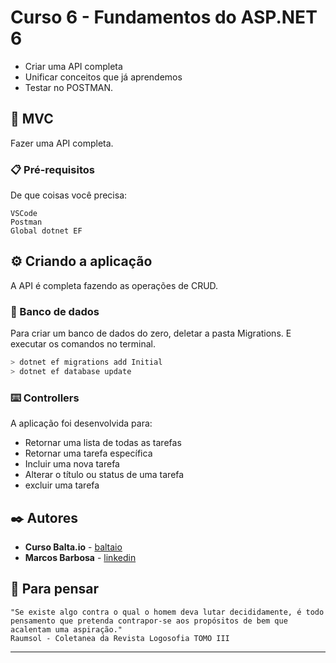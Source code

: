# Curso 6 - Fundamentos do ASP.NET 6

* Criar uma API completa
* Unificar conceitos que já aprendemos
* Testar no POSTMAN.

## 🚀 MVC

Fazer uma API completa.

### 📋 Pré-requisitos

De que coisas você precisa:

```
VSCode
Postman
Global dotnet EF
```

## ⚙️ Criando a aplicação

A API é completa fazendo as operações de CRUD.

### 🔩 Banco de dados

Para criar um banco de dados do zero, deletar a pasta Migrations. E executar os comandos no terminal.

```csharp
> dotnet ef migrations add Initial
> dotnet ef database update
```

### ⌨️ Controllers

A aplicação foi desenvolvida para:

* Retornar uma lista de todas as tarefas
* Retornar uma tarefa específica
* Incluir uma nova tarefa
* Alterar o título ou status de uma tarefa
* excluir uma tarefa

## ✒️ Autores

* **Curso Balta.io** - [baltaio](https://balta.io)
* **Marcos Barbosa** - [linkedin](https://www.linkedin.com/in/marcos-castro-83094b184/)

## 🎁 Para pensar

```
"Se existe algo contra o qual o homem deva lutar decididamente, é todo pensamento que pretenda contrapor-se aos propósitos de bem que acalentam uma aspiração."
Raumsol - Coletanea da Revista Logosofia TOMO III
```

---

